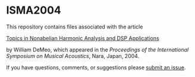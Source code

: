 ISMA2004
========
This repository contains files associated with the article

[Topics in Nonabelian Harmonic Analysis and DSP Applications][]

by William DeMeo, which appeared in the 
*Proceedings of the International Symposium on Musical Acoustics*, Nara, Japan, 2004.

If you have questions, comments, or suggestions please [submit an issue](https://github.com/williamdemeo/ISMA2004/issues).

[Topics in Nonabelian Harmonic Analysis and DSP Applications]: https://github.com/williamdemeo/ISMA2004/raw/master/DeMeo-ISMA2004.pdf

